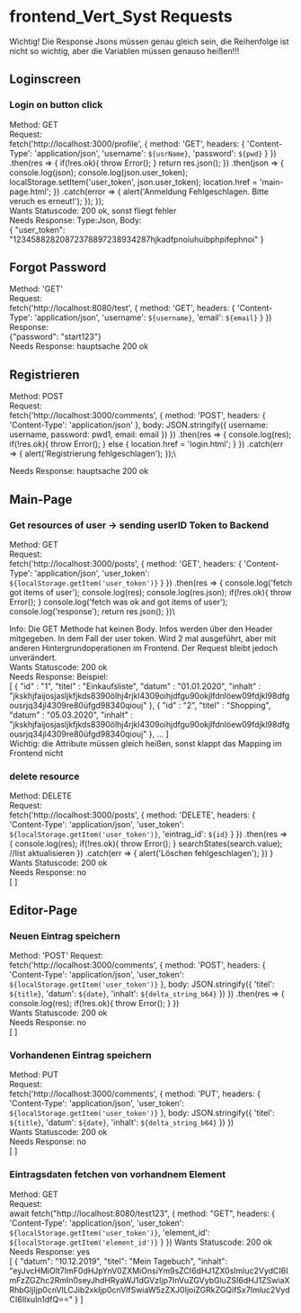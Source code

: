 # frontend_Vert_Syst Requests
Wichtig! Die Response Jsons müssen genau gleich sein, die Reihenfolge ist nicht so wichtig, aber die Variablen müssen genauso heißen!!!

## Loginscreen

### Login on button click
Method: GET\
Request:\
fetch('http://localhost:3000/profile', {
		method: 'GET',
		headers: {
			'Content-Type': 'application/json',
			'username': `${usrName}`,
			'password': `${pwd}`
		}
	})
	.then(res => {
		if(!res.ok){
			throw Error();
		}
		return res.json();
	})
	.then(json => {
		console.log(json);
		console.log(json.user_token);
		localStorage.setItem('user_token', json.user_token);
		location.href = 'main-page.html';
	})
	.catch(error => {
		alert('Anmeldung Fehlgeschlagen. Bitte veruch es erneut!');
	});
});\
Wants Statuscode: 200 ok, sonst fliegt fehler\
Needs Response: Type:Json, Body:\
    {
     "user_token": "12345882820872378897238934287hjkadfpnoiuhuibphpifephnoi"
    }

 ## Forgot Password
 Method: 'GET'\
 Request:\
    fetch('http://localhost:8080/test', {
        method: 'GET',
        headers: {
          'Content-Type': 'application/json',
					'username': `${username}`,
					'email': `${email}`
        }
      })\
 Response:\
 {"password": "start123"}\
 Needs Response: hauptsache 200 ok

## Registrieren
Method: POST\
Request:\
fetch('http://localhost:3000/comments', {
        method: 'POST',
        headers: {
          'Content-Type': 'application/json'
        },
        body: JSON.stringify({
		username: username,
		password: pwd1,
		email: email
        })
      })
      .then(res => {
        console.log(res);
        if(!res.ok){
          throw Error();
        } else {
          location.href = 'login.html';
        }
      })
      .catch(err => {
        alert('Registrierung fehlgeschlagen');
      });\

 Needs Response: hauptsache 200 ok

## Main-Page

### Get resources of user -> sending userID Token to Backend
Method: GET\
Request:\
    fetch('http://localhost:3000/posts', {
  		method: 'GET',
  		headers: {
  			'Content-Type': 'application/json',
        'user_token': `${localStorage.getItem('user_token')}`
  		}
  	})
    .then(res => {
      console.log('fetch got items of user');
      console.log(res);
      console.log(res.json);
      if(!res.ok){
        throw Error();
      }
      console.log('fetch was ok and got items of user');
      console.log('response');
      return res.json();
    })\

Info: Die GET Methode hat keinen Body. Infos werden über den Header mitgegeben. In dem Fall der user token. Wird 2 mal ausgeführt, aber mit anderen Hintergrundoperationen im Frontend. Der Request bleibt jedoch unverändert.\
Wants Statuscode: 200 ok\
Needs Response: Beispiel:\
[
  {
    "id" : "1",
    "titel" : "Einkaufsliste",
    "datum" : "01.01.2020",
    "inhalt" : "jkskhjfaijosjasljkfjkds8390ölhj4rjkl4309oihjdfgu90okjlfdnlöew09fdjkl98dfgousrjq34jl4309re80üfgd98340qiouj"
  },
  {
    "id" : "2",
    "titel" : "Shopping",
    "datum" : "05.03.2020",
    "inhalt" : "jkskhjfaijosjasljkfjkds8390ölhj4rjkl4309oihjdfgu90okjlfdnlöew09fdjkl98dfgousrjq34jl4309re80üfgd98340qiouj"
  }, ...
]\
Wichtig: die Attribute müssen gleich heißen, sonst klappt das Mapping im Frontend nicht

### delete resource
Method: DELETE\
Request:\
fetch('http://localhost:3000/posts', {
      method: 'DELETE',
      headers: {
        'Content-Type': 'application/json',
        'user_token': `${localStorage.getItem('user_token')}`,
        'eintrag_id': `${id}`
      }
    })
    .then(res => {
      console.log(res);
      if(!res.ok){
        throw Error();
      }
      searchStates(search.value); //list aktualisieren
    })
    .catch(err => {
      alert('Löschen fehlgeschlagen');
    })
  }\
Wants Statuscode: 200 ok\
Needs Response: no\
[
]

## Editor-Page

### Neuen Eintrag speichern
Method: 'POST'
Request:\
    fetch('http://localhost:3000/comments', {
      method: 'POST',
      headers: {
        'Content-Type': 'application/json',
        'user_token': `${localStorage.getItem('user_token')}`
      },
      body: JSON.stringify({
        'titel': `${title}`,
        'datum': `${date}`,
        'inhalt': `${delta_string_b64}`
      })
    })
    .then(res => {
      console.log(res);
      if(!res.ok){
        throw Error();
      }
    })\
Wants Statuscode: 200 ok\
Needs Response: no\
[
]

### Vorhandenen Eintrag speichern
Method: PUT\
Request:\
fetch('http://localhost:3000/comments', {
      method: 'PUT',
      headers: {
        'Content-Type': 'application/json',
        'user_token': `${localStorage.getItem('user_token')}`
      },
      body: JSON.stringify({
        'titel': `${title}`,
        'datum': `${date}`,
        'inhalt': `${delta_string_b64}`
      })
    })\
Wants Statuscode: 200 ok\
Needs Response: no\
[
]

### Eintragsdaten fetchen von vorhandnem Element
Method: GET\
Request:\
  await fetch("http://localhost:8080/test123", {
    method: "GET",
    headers: {
      'Content-Type': 'application/json',
      'user_token': `${localStorage.getItem('user_token')}`,
      'element_id': `${localStorage.getItem('element_id')}`
    }
  })
Wants Statuscode: 200 ok\
Needs Response: yes\
[
{
    "datum": "10.12.2019",
    "titel": "Mein Tagebuch",
    "inhalt": "eyJvcHMiOlt7ImF0dHJpYnV0ZXMiOnsiYm9sZCI6dHJ1ZX0sImluc2VydCI6ImFzZGZhc2RmIn0seyJhdHRyaWJ1dGVzIjp7InVuZGVybGluZSI6dHJ1ZSwiaXRhbGljIjp0cnVlLCJib2xkIjp0cnVlfSwiaW5zZXJ0IjoiZGRkZGQifSx7Imluc2VydCI6IlxuIn1dfQ=="
}
]
